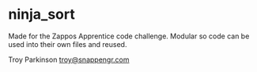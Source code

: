 ninja_sort
==========

Made for the Zappos Apprentice code challenge. Modular so code can be used
into their own files and reused.

Troy Parkinson
troy@snappengr.com